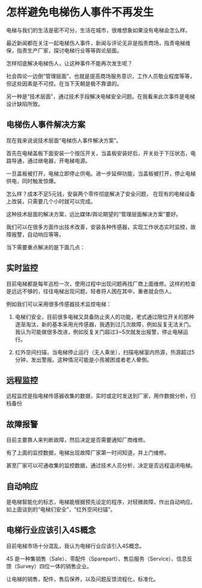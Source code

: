 怎样避免电梯伤人事件不再发生
=====

电梯与我们的生活是密不可分，生活在城市，很难想象如果没有电梯会怎么样。

最近新闻都在关注一起电梯伤人事件，新闻与评论无非是指责商场，指责电梯维保，指责生产厂家，探讨电梯行业等等舆论层面。

怎样彻底解决电梯伤人，让这种事件不能再次发生呢？

社会舆论一边倒“管理层面”，也就是提高商场服务意识，工作人员敬业程度等等，但这些因素是不可控。在当下天朝是极不靠谱的。

另一种是“技术层面”，通过技术手段解决电梯安全问题。在我看来此次事件是电梯设计缺陷所致。


电梯伤人事件解决方案
-----
现在我来说说技术层面“电梯伤人事件解决方案”。 

首先在电梯盖板下面安装一个按压开关，当盖板安装好后，开关处于下压状态，电路导通，通过继电器，开电梯电源。

一旦盖板被打开，电梯立即停止供电。进一步延伸功能，当盖板被打开，停止电梯供电，同时触发惊爆。

怎么样？成本不足5元钱，安装两个零件彻底解决了安全问题， 在现有的电梯设备上改装，只需要几个小时就可以完成。

这种技术层面的解决方案，远比媒体/舆论期望的“管理层面解决方案”要好。

我们可以在很多方面作出技术改善，安装各种传感器，实现工作状态实时监控，故障报警，自动响应等等。

当下需要重点解决的是下面几点：

实时监控
-----
目前电梯都是每年巡检一次，使用过程中出现问题再找厂商上面维修。这样的检查是远远不够的，往往电梯出现问题，轻者将人困在其中，重者就会伤人。

例如我们可以采用很多传感器技术监控电梯：

1. 电梯们安全，目前很多电梯又具备防止夹人的功能，老式通过限位开关的那种逐渐淘汰，新的基本采用光传感器，我遇到过几次故障，例如反复无法关门。
我认为可能做很多改进，例如反复关门超过3~5次就发出报警，停止电梯运行。

1. 红外空间扫锚，当电梯停止运行（无人乘坐），扫描电梯室内热源，热源超过5分钟，发出警报。这种情况可能是小孩被困或者老人晕倒。

远程监控
-----
远程监控是指电梯传感器收集的数据，实时或定时发送到厂家，用作数据分析，归档备份


故障报警
-----
目前主要靠人来判断故障，然后决定是否需要通知厂商维修。

有了上面的监控数据，电梯出现故障厂家第一时间知道，并上门维修。

甚至厂家可以可通收集的监控数据，通过技术人员分析，决定是否远程遥闭电梯。


自动响应
-----
是电梯智能化的标志，电梯能根据预先设定的程序，对轻微故障，作出自动响应。如上面谈到的“电梯们安全”，“红外空间扫锚”。


电梯行业应该引入4S概念
-----
目前电梯市场十分混乱，我认为电梯行业应该引入4S概念。

4S 是一种集销售（Sale）、零配件（Sparepart）、售后服务（Service）、信息反馈（Survey）四位一体的销售企业。

让电梯的销售，配件，售后保养，以及问题反馈流程化，标准化。

